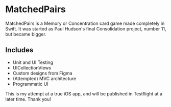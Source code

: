 # MatchedPairs

MatchedPairs is a Memory or Concentration card game made completely in Swift. It was started as Paul Hudson's final Consolidation project, number 11, but became bigger.

## Includes
- Unit and UI Testing
- UICollectionViews
- Custom designs from Figma
- (Attempted) MVC architecture
- Programmatic UI

This is my attempt at a true iOS app, and will be published in Testflight at a later time. Thank you!